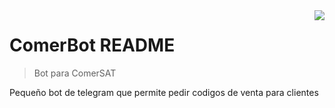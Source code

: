 <img src="https://th.bing.com/th/id/OIP._GKMtwf_x3nyQ-lZXd7wvQHaHa?rs=1&pid=ImgDetMain" align="right" />

# ComerBot README
> Bot para ComerSAT

Pequeño bot de telegram que permite pedir codigos de venta para clientes